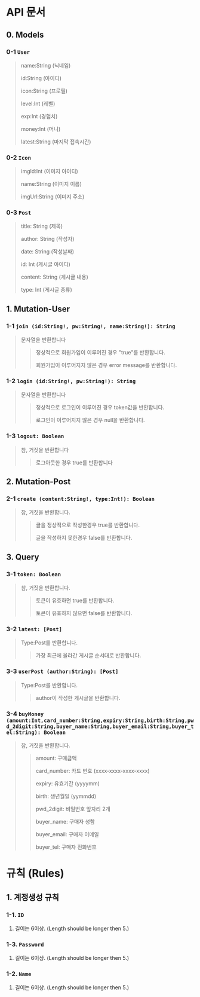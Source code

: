 # API 문서

## 0. Models

###  0-1 `User`
> name:String (닉네임)
>
> id:String (아이디)
>
> icon:String (프로필)
>
> level:Int (레벨)
>
> exp:Int (경험치)
>
> money:Int (머니)
>
> latest:String (마지막 접속시간)

### 0-2 `Icon`
> imgId:Int (이미지 아이디)
>
> name:String (이미지 이름)
>
> imgUrl:String (이미지 주소)

### 0-3 `Post`
>title: String (제목)
>
>author: String (작성자)
>
>date: String (작성날짜)
>
>id: Int (게시글 아이디)
>
>content: String (게시글 내용)
>
>type: Int (게시글 종류)


## 1. Mutation-User

### 1-1 `join (id:String!, pw:String!, name:String!): String`
> 문자열을 반환합니다
>> 정상적으로 회원가입이 이루어진 경우 "true"를 반환합니다.
>>
>> 회원가입이 이루어지지 않은 경우 error message를 반환합니다.

### 1-2 `login (id:String!, pw:String!): String`
> 문자열을 반환합니다
>> 정상적으로 로그인이 이루어진 경우 token값을 반환합니다.
>>
>> 로그인이 이루어지지 않은 경우 null을 반환합니다.

### 1-3 `logout: Boolean`
> 참, 거짓을 반환합니다
>> 로그아웃한 경우 true를 반환합니다

## 2. Mutation-Post

### 2-1 `create (content:String!, type:Int!): Boolean`
> 참, 거짓을 반환합니다.
>> 글을 정상적으로 작성한경우 true를 반환합니다.
>>
>> 글을 작성하지 못한경우 false를 반환합니다.

## 3. Query

### 3-1 `token: Boolean`
> 참, 거짓을 반환합니다.
>> 토큰이 유효하면 true를 반환합니다.
>>
>> 토큰이 유효하지 않으면 false를 반환합니다.

### 3-2 `latest: [Post]`
>Type:Post를 반환합니다.
>>가장 최근에 올라간 게시글 순서대로 반환합니다.

### 3-3 `userPost (author:String): [Post]`
>Type:Post를 반환합니다.
>> author이 작성한 게시글을 반환합니다.

### 3-4 `buyMoney (amount:Int,card_number:String,expiry:String,birth:String,pwd_2digit:String,buyer_name:String,buyer_email:String,buyer_tel:String): Boolean`
> 참, 거짓을 반환합니다.
>>amount: 구매금액
>>
>>card_number: 카드 번호 (xxxx-xxxx-xxxx-xxxx)
>>
>>expiry: 유효기간 (yyyymm)
>>
>>birth: 생년월일 (yymmdd)
>>
>>pwd_2digit: 비밀번호 앞자리 2개
>>
>>buyer_name: 구매자 성함
>>
>>buyer_email: 구매자 이메일
>>
>>buyer_tel: 구매자 전화번호

# 규칙 (Rules)

## 1. 계정생성 규칙

### 1-1. `ID`

1. 길이는 6이상. (Length should be longer then 5.)

### 1-3. `Password`

1. 길이는 6이상. (Length should be longer then 5.)

### 1-2. `Name`

1. 길이는 6이상. (Length should be longer then 5.)
